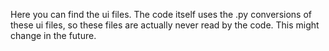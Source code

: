 Here you can find the ui files. The code itself uses the .py conversions of these ui files, so these files are actually never read by the code. This might change in the future.
